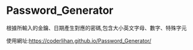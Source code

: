 # Password_Generator
根據所輸入的金鑰、日期產生對應的密碼,包含大小英文字母、數字、特殊字元

使用網址:https://coderlihan.github.io/Password_Generator/
